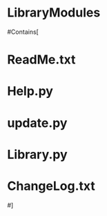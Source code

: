 # LibraryModules
#Contains[
#  ReadMe.txt
#  Help.py
#  update.py
#  Library.py
#  ChangeLog.txt
#]

